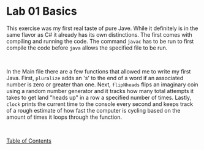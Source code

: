 # Lab 01 Basics
This exercise was my first real taste of pure Jave. While it definitely is in the same flavor as C# it already has its own distinctions. The first comes with compiling and running the code. The command `javac` has to be run to first compile the code before `java` allows the specified file to be run.

<br>

In the Main file there are a few functions that allowed me to write my first Java. First, `pluralize` adds an 's' to the end of a word if an associated number is zero or greater than one. Next, `flipNheads` flips an imaginary coin using a random number generator and it tracks how many total attempts it takes to get land "heads up" in a row a specified number of times. Lastly, `clock` prints the current time to the console every second and keeps track of a rough estimate of how fast the computer is cycling based on the amount of times it loops through the function.

<br>

[Table of Contents](..)
